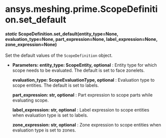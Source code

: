 # ansys.meshing.prime.ScopeDefinition.set_default

<a id="ansys.meshing.prime.ScopeDefinition.set_default"></a>

#### *static* ScopeDefinition.set_default(entity_type=None, evaluation_type=None, part_expression=None, label_expression=None, zone_expression=None)

Set the default values of the `ScopeDefinition` object.

* **Parameters:**
  **entity_type: ScopeEntity, optional**
  : Entity type for which scope needs to be evaluated. The default is set to face zonelets.

  **evaluation_type: ScopeEvaluationType, optional**
  : Evaluation type to scope entities. The default is set to labels.

  **part_expression: str, optional**
  : Part expression to scope parts while evaluating scope.

  **label_expression: str, optional**
  : Label expression to scope entities when evaluation type is set to labels.

  **zone_expression: str, optional**
  : Zone expression to scope entities when evaluation type is set to zones.

<!-- !! processed by numpydoc !! -->
